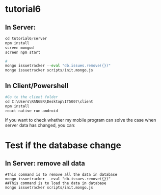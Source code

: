 # tutorial6
## In Server:
```python
cd tutorial6/server
npm install
screen mongod
screen npm start

#
mongo issuetracker --eval "db.issues.remove({})"
mongo issuetracker scripts/init.mongo.js
```


## In Client/Powershell
```python
#Go to the client folder
cd C:\Users\RANGER\Desktop\IT5007\client
npm install
react-native run-android
```

If you want to check whether my mobile program can solve the case when server data has changed, you can:
# Test if the database change
## In Server: remove all data
``` 
#This command is to remove all the data in database
mongo issuetracker --eval "db.issues.remove({})"
##This command is to load the data in database
mongo issuetracker scripts/init.mongo.js
```

